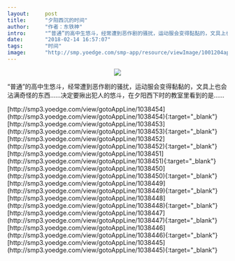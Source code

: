 ```yaml
---
layout:     post
title:      "夕阳西沉的时间"
author:     "作者：东铁神"
intro:      "“普通”的高中生悠斗，经常遭到恶作剧的骚扰，运动服会变得黏黏的，文具上也会沾满奇怪的东西……决定要揪出犯人的悠斗，在夕阳西下时的教室里看到的是……"
date:       "2018-02-14 16:57:07"
tags:       "时间"
image:      "http://smp.yoedge.com/smp-app/resource/viewImage/1001204appline.png"
---
```

<div style="text-align: center">
<p><img src="http://smp.yoedge.com/smp-app/resource/viewImage/1001204appline.png"/></p>
</div>
<p class="post-meta">
<span>“普通”的高中生悠斗，经常遭到恶作剧的骚扰，运动服会变得黏黏的，文具上也会沾满奇怪的东西……决定要揪出犯人的悠斗，在夕阳西下时的教室里看到的是……</span>
</p>
[http://smp3.yoedge.com/view/gotoAppLine/1038454](http://smp3.yoedge.com/view/gotoAppLine/1038454){:target="_blank"}
[http://smp3.yoedge.com/view/gotoAppLine/1038453](http://smp3.yoedge.com/view/gotoAppLine/1038453){:target="_blank"}
[http://smp3.yoedge.com/view/gotoAppLine/1038452](http://smp3.yoedge.com/view/gotoAppLine/1038452){:target="_blank"}
[http://smp3.yoedge.com/view/gotoAppLine/1038451](http://smp3.yoedge.com/view/gotoAppLine/1038451){:target="_blank"}
[http://smp3.yoedge.com/view/gotoAppLine/1038450](http://smp3.yoedge.com/view/gotoAppLine/1038450){:target="_blank"}
[http://smp3.yoedge.com/view/gotoAppLine/1038449](http://smp3.yoedge.com/view/gotoAppLine/1038449){:target="_blank"}
[http://smp3.yoedge.com/view/gotoAppLine/1038448](http://smp3.yoedge.com/view/gotoAppLine/1038448){:target="_blank"}
[http://smp3.yoedge.com/view/gotoAppLine/1038447](http://smp3.yoedge.com/view/gotoAppLine/1038447){:target="_blank"}
[http://smp3.yoedge.com/view/gotoAppLine/1038446](http://smp3.yoedge.com/view/gotoAppLine/1038446){:target="_blank"}
[http://smp3.yoedge.com/view/gotoAppLine/1038445](http://smp3.yoedge.com/view/gotoAppLine/1038445){:target="_blank"}


